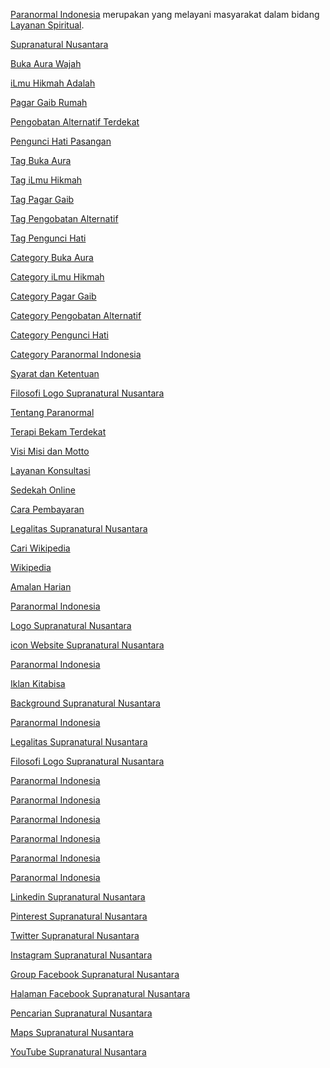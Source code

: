 
<a href="https://www.supranaturalnusantara.com">Paranormal Indonesia</a> merupakan yang melayani masyarakat dalam bidang <a href="https://www.supranaturalnusantara.com">Layanan Spiritual</a>.


<a href="https://www.supranaturalnusantara.com">Supranatural Nusantara</a>

<a href="https://www.supranaturalnusantara.com/buka-aura/">Buka Aura Wajah</a>

<a href="https://www.supranaturalnusantara.com/ilmu-hikmah/">iLmu Hikmah Adalah</a>

<a href="https://www.supranaturalnusantara.com/pagar-gaib/">Pagar Gaib Rumah</a>

<a href="https://www.supranaturalnusantara.com/pengobatan-alternatif/">Pengobatan Alternatif Terdekat</a>

<a href="https://www.supranaturalnusantara.com/pengunci-hati/">Pengunci Hati Pasangan</a>

<a href="https://www.supranaturalnusantara.com/tag/buka-aura/">Tag Buka Aura</a>

<a href="https://www.supranaturalnusantara.com/tag/ilmu-hikmah/">Tag iLmu Hikmah</a>

<a href="https://www.supranaturalnusantara.com/tag/pagar-gaib/">Tag Pagar Gaib</a>

<a href="https://www.supranaturalnusantara.com/tag/pengobatan-alternatif/">Tag Pengobatan Alternatif</a>

<a href="https://www.supranaturalnusantara.com/tag/pengunci-hati/">Tag Pengunci Hati</a>

<a href="https://www.supranaturalnusantara.com/category/buka-aura/">Category Buka Aura</a>

<a href="https://www.supranaturalnusantara.com/category/ilmu-hikmah/">Category iLmu Hikmah</a>

<a href="https://www.supranaturalnusantara.com/category/pagar-gaib/">Category Pagar Gaib</a>

<a href="https://www.supranaturalnusantara.com/category/pengobatan-alternatif/">Category Pengobatan Alternatif</a>

<a href="https://www.supranaturalnusantara.com/category/pengunci-hati/">Category Pengunci Hati</a>

<a href="https://www.supranaturalnusantara.com/category/paranormal-indonesia/">Category Paranormal Indonesia</a>

<a href="https://www.supranaturalnusantara.com/syarat-dan-ketentuan/">Syarat dan Ketentuan</a>

<a href="https://www.supranaturalnusantara.com/filosofi-logo-supranatural-nusantara/">Filosofi Logo Supranatural Nusantara</a>

<a href="https://www.supranaturalnusantara.com/tentang-paranormal/">Tentang Paranormal</a>

<a href="https://www.supranaturalnusantara.com/terapi-bekam-terdekat/">Terapi Bekam Terdekat</a>

<a href="https://www.supranaturalnusantara.com/visi-misi/">Visi Misi dan Motto</a>

<a href="https://www.supranaturalnusantara.com/layanan-konsultasi/">Layanan Konsultasi</a>

<a href="https://www.supranaturalnusantara.com/sedekah-online/">Sedekah Online</a>

<a href="https://www.supranaturalnusantara.com/cara-pembayaran/">Cara Pembayaran</a>

<a href="https://www.supranaturalnusantara.com/legalitas-supranatural-nusantara/">Legalitas Supranatural Nusantara</a>

<a href="https://www.supranaturalnusantara.com/cari-wikipedia/">Cari Wikipedia</a>

<a href="https://www.supranaturalnusantara.com/wikipedia/">Wikipedia</a>

<a href="https://www.supranaturalnusantara.com/amalan-harian/">Amalan Harian</a>

<a href="https://www.supranaturalnusantara.com/author/abdullah/">Paranormal Indonesia</a>

<a href="https://www.supranaturalnusantara.com/supranaturalnusantara/">Logo Supranatural Nusantara</a>

<a href="https://www.supranaturalnusantara.com/cropped-supranaturalnusantara.jpg/">icon Website Supranatural Nusantara</a>

<a href="https://www.supranaturalnusantara.com/paranormal-indonesia-www.supranaturalnusantara.com_.gif/">Paranormal Indonesia</a>

<a href="https://www.supranaturalnusantara.com/iklan-www-supranaturalnusantara-com/">Iklan Kitabisa</a>

<a href="https://www.supranaturalnusantara.com/masjid-nabawi-www-supranaturalnusantara-com/">Background Supranatural Nusantara</a>

<a href="https://www.supranaturalnusantara.com/website-www-supranaturalnusantara-com/">Paranormal Indonesia</a>

<a href="https://www.supranaturalnusantara.com/logo-mockup-collection-by-asylab/">Legalitas Supranatural Nusantara</a>

<a href="https://www.supranaturalnusantara.com/filosofi-logo-supranaturalnusantara/">Filosofi Logo Supranatural Nusantara</a>

<a href="https://www.supranaturalnusantara.com/d03-custom-background-green-white-jpg/">Paranormal Indonesia</a>

<a href="https://www.supranaturalnusantara.com/36a88ab4ad613a1e63448d5fc430a066-jpg/">Paranormal Indonesia</a>

<a href="https://www.supranaturalnusantara.com/bf52c30b85e8b35362e46b45b0f10deb-jpg/">Paranormal Indonesia</a>

<a href="https://www.supranaturalnusantara.com/a4f0ce47cbf66401d0dd786b2dc107e6-jpg/">Paranormal Indonesia</a>

<a href="https://www.supranaturalnusantara.com/4d967f024729bf80de47c2844a800e1b-jpg/">Paranormal Indonesia</a>

<a href="https://www.supranaturalnusantara.com/wop-6e8cf65a20de90d65abb547ad924f10a-jpg/">Paranormal Indonesia</a>

<a href="https://www.linkedin.com/in/supranaturalnusantara/">Linkedin Supranatural Nusantara</a>

<a href="https://id.pinterest.com/supranaturalnusantara/">Pinterest Supranatural Nusantara</a>

<a href="https://mobile.twitter.com/supranaturalnu/">Twitter Supranatural Nusantara</a>

<a href="https://www.instagram.com/supranaturalnusantara313/">Instagram Supranatural Nusantara</a>

<a href="https://www.facebook.com/groups/187584199258735/">Group Facebook Supranatural Nusantara</a>

<a href="https://www.facebook.com/supranaturalnusantara/">Halaman Facebook Supranatural Nusantara</a>

<a href="https://g.co/kgs/GXG6gc/">Pencarian Supranatural Nusantara</a>

<a href="https://g.page/supranaturalnusantara/">Maps Supranatural Nusantara</a>

<a href="https://youtube.com/channel/UCF07MrkNSvXG4JDK5f_hGhw/">YouTube Supranatural Nusantara</a>
